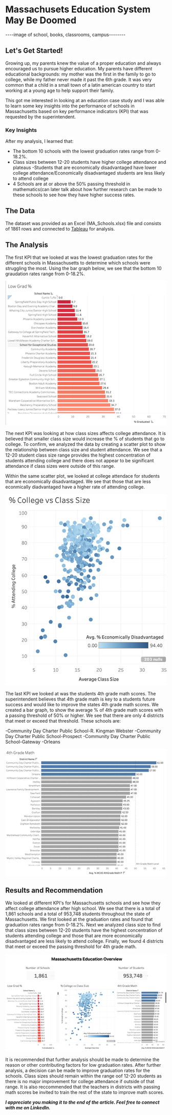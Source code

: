 
# Massachusets Education System May Be Doomed

----image of school, books, classrooms, campus--------

## Let's Get Started!

Growing up, my parents knew the value of a proper education and always encouraged us to pursue higher education. My parents have different educational backgrounds: my mother was the first in the family to go to college, while my father never made it past the 6th grade. It was very common that a child in a small town of a latin american country to start working at a young age to help support their family.

This got me interested in looking at an education case study and I was able to learn some key insights into the performance of schools in Massachusetts based on key performance indicators (KPI) that was requested by the superintendent.

### Key Insights

After my analysis, I learned that: 

  - The bottom 10 schools with the lowest graduation rates range from 0-18.2%.
  - Class sizes between 12-20 students have higher college attendance and plateaus
  -Students that are economically disadvantaged have lower college attendance/Economically disadvantaged students are less likely to attend college
  - 4 Schools are at or above the 50% passing threshold in mathematics(can later talk about how further research can be made to these schools to see how they have higher success rates.

## The Data

The dataset was provided as an Excel (MA_Schools.xlsx) file and consists of 1861 rows and connected to [Tableau](https://www.datacareerjumpstart.com/products/the-data-science-project-studio/categories/2150357707/posts/2158441592) for analysis. 

## The Analysis

The first KPI that we looked at was the lowest graduation rates for the different schools in Massachusetts to determine which schools were struggling the most. Using the bar graph below, we see that the bottom 10 graudation rates range from 0-18.2%.

<img src="images/Massachussets Grad Rate.png"/>

The next KPI was looking at how class sizes affects college attendance. It is believed that smaller class size would increase the % of students that go to college. To confirm, we analyzed the data by creating a scatter plot to show the relationship between class size and student attendance. We see that a 12-20 student class size range provides the highest concentration of students attending college and there does not appear to be significant attendance if class sizes were outside of this range. 

Within the same scatter plot, we looked at college attendace for students that are economically disadvantaged. We see that those that are less econmically diadvantaged have a higher rate of attending college.  

<img src="images/Massachussetts Class Size.png"/>

The last KPI we looked at was the students 4th grade math scores. The superintendent believes that 4th grade math is key to a students future success and would like to improve the states 4th grade math scores. We created a bar graph, to show the average % of 4th grade math scores with a passing threshold of 50% or higher. We see that there are only 4 districts that meet or exceed that threshold. These schools are:

  -Community Day Charter Public School-R. Kingman Webster
  -Community Day Charter Public School-Prospect 
  -Community Day Charter Public School-Gateway 
  -Orleans

<img src="images/Massachussets Math Passing.png"/>

## Results and Recommendation

We looked at different KPI's for Massachusetts schools and see how they affect college attendance after high school. We see that there is a total of 1,861 schools and a total of 953,748 students throughout the state of Massachusetts. We first looked at the graduation rates and found that graduation rates range from 0-18.2%. Next we analyzed class size to find that class sizes between 12-20 students have the highest concentration of students attending college and those that are more economically disadvantaged are less likely to attend college. Finally, we found 4 districts that meet or exceed the passing threshold for 4th grade math. 

[<img src="images/Massachussetss Dashboard.png"/>](https://public.tableau.com/app/profile/julio.espinoza/viz/MassachusettsSchoolProject_16704556294450/MassachusettsEducationOverview)

It is recommended that further analysis should be made to determine the reason or other contributing factors for low graduation rates. After further analysis, a decision can be made to improve graduation rates for the schools. Class sizes should remain within the range oof 12-20 students as there is no major improvement for college attendance if outside of that range. It is also reccommended that the teachers in districts with passing math scores be invited to train the rest of the state to improve math scores. 

***I appreciate you making it to the end of the article. Feel free to connect with me on LinkedIn.***
